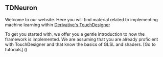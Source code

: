 ## TDNeuron

Welcome to our website. Here you will find material related to implementing machine learning within [Derivative's TouchDesigner](https://www.derivative.ca/)

To get you started with, we offer you a gentle introduction to how the framework is implemented. We are assuming that you are already proficient with TouchDesigner and that know the basics of GLSL and shaders. [Go to tutorials] ()
